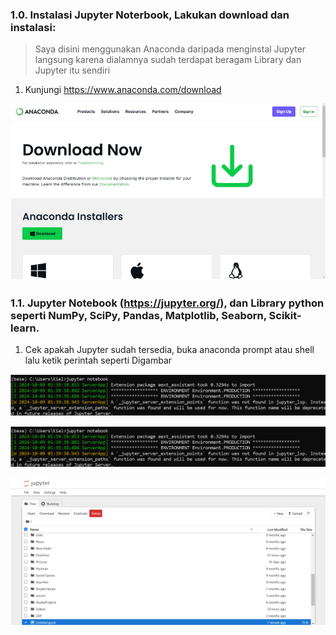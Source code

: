 ### 1.0. Instalasi Jupyter Noterbook, Lakukan download dan instalasi:
  
> Saya disini menggunakan Anaconda daripada menginstal Jupyter langsung karena dialamnya sudah terdapat beragam Library dan Jupyter itu sendiri
  1.	Kunjungi https://www.anaconda.com/download

![anaconda page](https://raw.githubusercontent.com/AdityaR-AI/MLC/main/P1/pic/1a1.png)

### 1.1. Jupyter Notebook (https://jupyter.org/), dan Library python seperti NumPy, SciPy, Pandas, Matplotlib, Seaborn, Scikit-learn.
  1. Cek apakah Jupyter sudah tersedia, buka anaconda prompt atau shell lalu ketik perintah seperti Digambar

![SS](https://raw.githubusercontent.com/AdityaR-AI/MLC/main/P1/pic/1a7.png?raw=true)

![SS](https://github.com/AdityaR-AI/MLC/blob/main/P1/pic/1a7.png?raw=true)

![SS](https://github.com/AdityaR-AI/MLC/blob/main/P1/pic/1a3.png)


